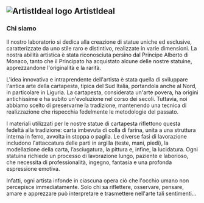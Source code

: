 

## ![ArtistIdeal logo][logo] ArtistIdeal

### Chi siamo

Il nostro laboratorio si dedica alla creazione di statue uniche ed esclusive, caratterizzate da uno stile raro e distintivo, realizzate in varie dimensioni.
La nostra abilità artistica è stata riconosciuta persino dal Principe Alberto di Monaco, tanto che il Principato ha acquistato alcune delle nostre statuine, apprezzandone l'originalità e la rarità.

L'idea innovativa e intraprendente dell'artista è stata quella di sviluppare l'antica arte della cartapesta, tipica del Sud Italia, portandola anche al Nord, in particolare in Liguria.
La cartapesta, considerata un'arte povera, ha origini antichissime e ha subito un'evoluzione nel corso dei secoli.
Tuttavia, noi abbiamo scelto di preservarne la tradizione, mantenendo una tecnica di realizzazione che rispecchia fedelmente le metodologie del passato.

I materiali utilizzati per le nostre statue di cartapesta riflettono questa fedeltà alla tradizione: carta imbevuta di colla di farina, unita a una struttura interna in ferro, avvolta in stoppa o paglia.
Le diverse fasi di lavorazione includono l'attaccatura delle parti in argilla (teste, mani, piedi), la modellazione della carta, l’asciugatura, la pittura e, infine, la lucidatura.
Ogni statuina richiede un processo di lavorazione lungo, paziente e laborioso, che necessita di professionalità, ingegno, fantasia e una profonda espressione emotiva.

Infatti, ogni artista infonde in ciascuna opera ciò che l'occhio umano non percepisce immediatamente.
Solo chi sa riflettere, osservare, pensare, amare e apprezzare può interpretare e trasmettere nell'arte tali sentimenti...


[logo]: https://images.opencollective.com/artistideal/cac7ce0/logo/256.png?height=64
